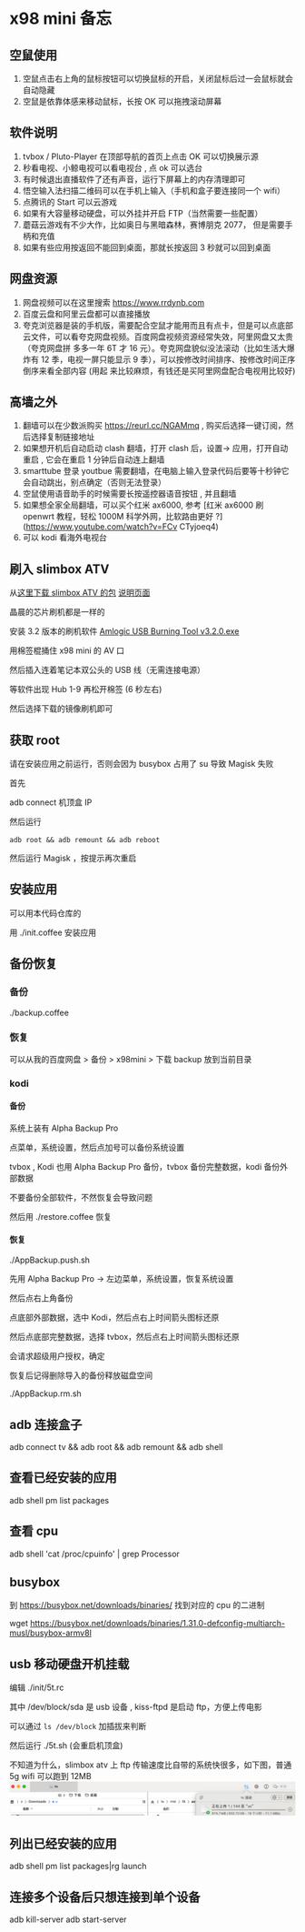 # x98 mini 备忘

## 空鼠使用

1. 空鼠点击右上角的鼠标按钮可以切换鼠标的开启，关闭鼠标后过一会鼠标就会自动隐藏
1. 空鼠是依靠体感来移动鼠标，长按 OK 可以拖拽滚动屏幕

## 软件说明

1. tvbox /  Pluto-Player 在顶部导航的首页上点击 OK 可以切换展示源
1. 秒看电视、小鲸电视可以看电视台 , 点 ok 可以选台
1. 有时候退出直播软件了还有声音，运行下屏幕上的内存清理即可
1. 悟空输入法扫描二维码可以在手机上输入（手机和盒子要连接同一个 wifi）
1. 点腾讯的 Start 可以云游戏
1. 如果有大容量移动硬盘，可以外挂并开启 FTP（当然需要一些配置）
1. 蘑菇云游戏有不少大作，比如奥日与黑暗森林，赛博朋克 2077， 但是需要手柄和充值
1. 如果有些应用按返回不能回到桌面，那就长按返回 3 秒就可以回到桌面

## 网盘资源

1. 网盘视频可以在这里搜索 https://www.rrdynb.com
1. 百度云盘和阿里云盘都可以直接播放
1. 夸克浏览器是装的手机版，需要配合空鼠才能用而且有点卡，但是可以点底部云文件，可以看夸克网盘视频。百度网盘视频资源经常失效，阿里网盘又太贵（夸克网盘拼
多多一年 6T 才 16 元）。夸克网盘貌似没法滚动（比如生活大爆炸有 12 季，电视一屏只能显示 9 季），可以按修改时间排序、按修改时间正序倒序来看全部内容 (用起
来比较麻烦，有钱还是买阿里网盘配合电视用比较好)

## 高墙之外

1. 翻墙可以在少数派购买 https://reurl.cc/NGAMmq , 购买后选择一键订阅，然后选择复制链接地址
1. 如果想开机后自动启动 clash 翻墙，打开 clash 后，设置-> 应用，打开自动重启 , 它会在重启 1 分钟后自动连上翻墙
1. smarttube 登录 youtbue 需要翻墙，在电脑上输入登录代码后要等十秒钟它会自动跳出，别点确定（否则无法登录）
1. 空鼠使用语音助手的时候需要长按遥控器语音按钮 , 并且翻墙
1. 如果想全家全局翻墙，可以买个红米 ax6000, 参考 [红米 ax6000 刷 openwrt 教程，轻松 1000M 科学外网，比软路由更好 ?](https://www.youtube.com/watch?v=FCv
CTyjoeq4)
1. 可以 kodi 看海外电视台

## 刷入 slimbox ATV

从[这里下载 slimbox ATV 的包](https://disk.yandex.ru/d/rYHc437Q-I_w0g) [说明页面](https://slimboxtv.ru/x98-mini/)

晶晨的芯片刷机都是一样的

安装 3.2 版本的刷机软件 [Amlogic USB Burning Tool v3.2.0.exe](https://wwa.lanzoui.com/iu0Lmwc2x4d)

用棉签棍捅住 x98 mini 的 AV 口 

然后插入连着笔记本双公头的 USB 线（无需连接电源）

等软件出现 Hub 1-9 再松开棉签 (6 秒左右)

然后选择下载的镜像刷机即可

## 获取 root

请在安装应用之前运行，否则会因为 busybox 占用了 su 导致 Magisk 失败

首先

adb connect 机顶盒 IP

然后运行
```
adb root && adb remount && adb reboot 
```

然后运行 Magisk ，按提示再次重启

## 安装应用

可以用本代码仓库的

用 ./init.coffee 安装应用

## 备份恢复

### 备份

./backup.coffee

### 恢复

可以从我的百度网盘 > 备份 > x98mini > 下载 backup 放到当前目录

### kodi

#### 备份

系统上装有 Alpha Backup Pro

点菜单，系统设置，然后点加号可以备份系统设置

tvbox , Kodi 也用 Alpha Backup Pro 备份，tvbox 备份完整数据，kodi 备份外部数据

不要备份全部软件，不然恢复会导致问题

然后用 ./restore.coffee 恢复

#### 恢复

./AppBackup.push.sh

先用 Alpha Backup Pro  -> 左边菜单，系统设置，恢复系统设置

然后点右上角备份

点底部外部数据，选中 Kodi，然后点右上时间箭头图标还原

然后点底部完整数据，选择 tvbox，然后点右上时间箭头图标还原

会请求超级用户授权，确定

恢复后记得删除导入的备份释放磁盘空间

./AppBackup.rm.sh

## adb 连接盒子

adb connect tv && adb root && adb remount && adb shell

## 查看已经安装的应用

adb shell pm list packages

## 查看 cpu

adb shell 'cat /proc/cpuinfo' | grep Processor

## busybox

到 https://busybox.net/downloads/binaries/ 找到对应的 cpu 的二进制

wget https://busybox.net/downloads/binaries/1.31.0-defconfig-multiarch-musl/busybox-armv8l

## usb 移动硬盘开机挂载

编辑 ./init/5t.rc

其中 /dev/block/sda 是 usb 设备 , kiss-ftpd 是启动 ftp，方便上传电影

可以通过 `ls /dev/block` 加插拔来判断

然后运行 ./5t.sh (会重启机顶盒)

不知道为什么，slimbox atv 上 ftp 传输速度比自带的系统快很多，如下图，普通 5g wifi 可以跑到 12MB
![](https://raw.githubusercontent.com/gcxfd/img/gh-pages/lteZLH.png)

## 列出已经安装的应用

adb shell pm list packages|rg launch

## 连接多个设备后只想连接到单个设备

adb kill-server
adb start-server
